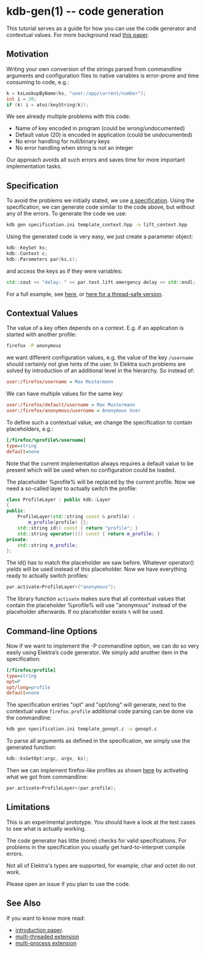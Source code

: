 # kdb-gen(1) -- code generation

This tutorial serves as a guide for how you can use the code generator and
contextual values. For more background read
[this paper](http://www.markus-raab.org/ftp/papers/cop2014program.pdf).

## Motivation

Writing your own conversion of the strings parsed from commandline
arguments and configuration files to native variables is error-prone and
time consuming to code, e.g.:

```c
k = ksLookupByName(ks, "user:/app/current/number");
int i = 20;
if (k) i = atoi(keyString(k));
```

We see already multiple problems with this code:

- Name of key encoded in program (could be wrong/undocumented)
- Default value (20) is encoded in application (could be undocumented)
- No error handling for null/binary keys
- No error handling when string is not an integer

Our approach avoids all such errors and saves time for more
important implementation tasks.

## Specification

To avoid the problems we initially stated, we use [a specification](tests/lift.ini).
Using the specification, we can generate code similar to the code above, but without any of the errors.
To generate the code we use:

```sh
kdb gen specification.ini template_context.hpp -o lift_context.hpp
```

Using the generated code is very easy, we just create a parameter
object:

```cpp
kdb::KeySet ks;
kdb::Context c;
kdb::Parameters par(ks,c);
```

and access the keys as if they were variables:

```cpp
std::cout << "delay: " << par.test.lift.emergency.delay << std::endl;
```

For a full example, see [here](tests/lift.cpp), or [here for a thread-safe version](tests/lift_context.cpp).

## Contextual Values

The value of a key often depends on a context.
E.g. if an application is started with another profile:

```sh
firefox -P anonymous
```

we want different configuration values,
e.g. the value of the key `/username` should certainly
not give hints of the user. In Elektra such problems are solved by
introduction of an additional level in the hierarchy.
So instead of:

```ini
user:/firefox/username = Max Mustermann
```

We can have multiple values for the same key:

```ini
user:/firefox/default/username = Max Mustermann
user:/firefox/anonymous/username = Anonymous User
```

To define such a contextual value, we change the specification to
contain placeholders, e.g.:

```ini
[/firefox/%profile%/username]
type=string
default=none
```

Note that the current implementation always requires a default
value to be present which will be used when no configuration could
be loaded.

The placeholder %profile% will be replaced by the current profile.
Now we need a so-called layer to actually switch the profile:

```cpp
class ProfileLayer : public kdb::Layer
{
public:
	ProfileLayer(std::string const & profile) :
		m_profile(profile) {};
	std::string id() const { return "profile"; }
	std::string operator()() const { return m_profile; }
private:
	std::string m_profile;
};
```

The id() has to match the placeholder we saw before. Whatever operator()
yields will be used instead of this placeholder.
Now we have everything ready to actually switch profiles:

```cpp
par.activate<ProfileLayer>("anonymous");
```

The library function `activate`
makes sure that all contextual values that contain the placeholder
%profile% will use "anonymous" instead of the placeholder afterwards.
If no placeholder exists `%` will be used.

## Command-line Options

Now if we want to implement the -P commandline option, we can do so very
easily using Elektra’s code generator. We simply add another
item in the specification:

```ini
[/firefox/profile]
type=string
opt=P
opt/long=profile
default=none
```

The specification entries "opt" and "opt/long" will generate, next to
the contextual value `firefox.profile` additional code parsing can be
done via the commandline:

```sh
kdb gen specification.ini template_genopt.c -o genopt.c
```

To parse all arguments as defined in the specification, we simply use
the generated function:

```cpp
kdb::ksGetOpt(argc, argv, ks);
```

Then we can implement firefox-like profiles as shown
[here](tests/visit_context.cpp) by activating what we got from
commandline:

```cpp
par.activate<ProfileLayer>(par.profile);
```

## Limitations

This is an experimental prototype. You should have a look at the
test cases to see what is actually working.

The code generator has little (none) checks for valid specifications.
For problems in the specification you usually get hard-to-interpret
compile errors.

Not all of Elektra's types are supported, for example, char and octet
do not work.

Please open an issue if you plan to use the code.

## See Also

If you want to know more read:

- [introduction paper](http://www.markus-raab.org/ftp/papers/cop2014program.pdf).
- [multi-threaded extension](http://www.markus-raab.org/ftp/papers/seus2015global.pdf)
- [multi-process extension](http://www.markus-raab.org/ftp/papers/mobile2016persistent.pdf)
